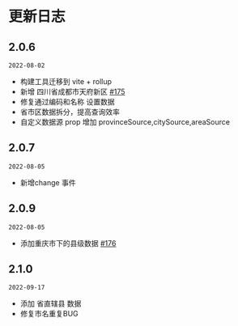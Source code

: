 
# 更新日志



## 2.0.6 


`2022-08-02`

-  构建工具迁移到 vite + rollup
-  新增 四川省成都市天府新区 [#175](https://github.com/jcc/v-distpicker/pull/175)
-  修复通过编码和名称 设置数据
-  省市区数据拆分，提高查询效率
-  自定义数据源 prop 增加 provinceSource,citySource,areaSource



## 2.0.7 


`2022-08-05`

-  新增change 事件

## 2.0.9 


`2022-08-05`

- 添加重庆市下的县级数据 [#176](https://github.com/jcc/v-distpicker/pull/176)


## 2.1.0 

`2022-09-17`

- 添加 省直辖县 数据
- 修复市名重复BUG





